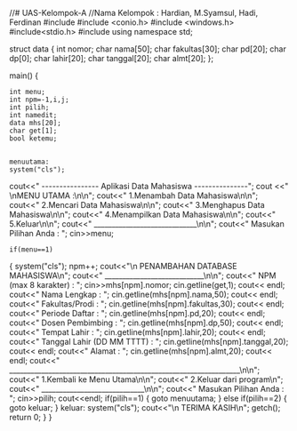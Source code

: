 //# UAS-Kelompok-A
//Nama Kelompok : Hardian, M.Syamsul, Hadi, Ferdinan
#include <iostream>
#include <conio.h>
#include <windows.h>
#include<stdio.h>
#include<fstream>
using namespace std;

struct data
{
       int nomor;
       char nama[50];
       char fakultas[30];
       char pd[20];
       char dp[0];
       char lahir[20];
       char tanggal[20];
       char almt[20];
};

main()
{

    int menu;
    int npm=-1,i,j;
    int pilih;
    int namedit;
    data mhs[20];
    char get[1];
    bool ketemu;


    menuutama:
    system("cls");


 cout<<" ---------------- Aplikasi Data Mahasiswa ---------------";
    cout <<" \nMENU UTAMA :\n\n";
    cout<<" 1.Menambah Data Mahasiswa\n\n";
    cout<<" 2.Mencari Data Mahasiswa\n\n";
    cout<<" 3.Menghapus Data Mahasiswa\n\n";
    cout<<" 4.Menampilkan Data Mahasiswa\n\n";
    cout<<" 5.Keluar\n\n";
    cout<<" _____________________________\n\n";
    cout<<" Masukan Pilihan Anda : "; cin>>menu;

    if(menu==1)
 {
  system("cls");
     npm++;
     cout<<"\n PENAMBAHAN DATABASE MAHASISWA\n";
     cout<<" ____________________________\n\n";
        cout<<" NPM (max 8 karakter)       : ";
        cin>>mhs[npm].nomor; cin.getline(get,1);
     cout<< endl;
        cout<<" Nama Lengkap               : ";
        cin.getline(mhs[npm].nama,50);
     cout<< endl;
        cout<<" Fakultas/Prodi             : ";
        cin.getline(mhs[npm].fakultas,30);
     cout<< endl;
        cout<<" Periode Daftar             : ";
        cin.getline(mhs[npm].pd,20);
     cout<< endl;
        cout<<" Dosen Pembimbing           : ";
        cin.getline(mhs[npm].dp,50);
     cout<< endl;
        cout<<" Tempat Lahir               : ";
        cin.getline(mhs[npm].lahir,20);
     cout<< endl;
        cout<<" Tanggal Lahir (DD MM TTTT) : ";
        cin.getline(mhs[npm].tanggal,20);
     cout<< endl;
        cout<<" Alamat                     : ";
        cin.getline(mhs[npm].almt,20);
     cout<< endl;
     cout<<" _________________________________________________________________\n\n";
     cout<<" 1.Kembali ke Menu Utama\n\n";
     cout<<" 2.Keluar dari program\n";
     cout<<" _____________________________\n\n";
        cout<<" Masukan Pilihan Anda : "; cin>>pilih;
     cout<<endl;
     if(pilih==1)
  {
      goto menuutama;
     }
     else if(pilih==2)
  {
      goto keluar;
     }
     keluar:
    system("cls");
    cout<<"\n TERIMA KASIH\n";
    getch();
    return 0;
    }
}

